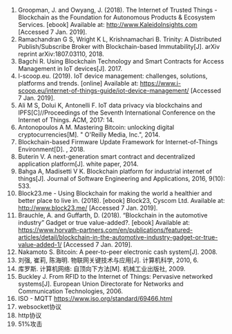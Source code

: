 1. Groopman, J. and Owyang, J. (2018). The Internet of Trusted Things - Blockchain as the Foundation for Autonomous Products &amp; Ecosystem Services. [ebook] Available at: http://www.KaleidoInsights.com [Accessed 7 Jan. 2019].
2. Ramachandran G S, Wright K L, Krishnamachari B. Trinity: A Distributed Publish/Subscribe Broker with Blockchain-based Immutability[J]. arXiv reprint arXiv:1807.03110, 2018.
3. Bagchi R. Using Blockchain Technology and Smart Contracts for Access Management in IoT devices[J]. 2017.
4. I-scoop.eu. (2019). IoT device management: challenges, solutions, platforms and trends. [online] Available at: https://www.i-scoop.eu/internet-of-things-guide/iot-device-management/ [Accessed 7 Jan. 2019].
5. Ali M S, Dolui K, Antonelli F. IoT data privacy via blockchains and IPFS[C]//Proceedings of the Seventh International Conference on the Internet of Things. ACM, 2017: 14.
6. Antonopoulos A M. Mastering Bitcoin: unlocking digital cryptocurrencies[M]. &quot; O&#39;Reilly Media, Inc.&quot;, 2014.
7. Blockchain-based Firmware Update Framework for Internet-of-Things Environment[D]. , 2018.
8. Buterin V. A next-generation smart contract and decentralized application platform[J]. white paper, 2014.
9. Bahga A, Madisetti V K. Blockchain platform for industrial internet of things[J]. Journal of Software Engineering and Applications, 2016, 9(10): 533.
10. Block23.me - Using Blockchain for making the world a healthier and better place to live in. (2018). [ebook] Block23, Cyscom Ltd. Available at: http://www.block23.me/ [Accessed 7 Jan. 2019].
11. Brauchle, A. and Guffarth, D. (2018). “Blockchain in the automotive industry” Gadget or true value-added?. [ebook] Available at: https://www.horvath-partners.com/en/publications/featured-articles/detail/blockchain-in-the-automotive-industry-gadget-or-true-value-added-1/ [Accessed 7 Jan. 2019].
12. Nakamoto S. Bitcoin: A peer-to-peer electronic cash system[J]. 2008.
13. 刘强, 崔莉, 陈海明. 物联网关键技术与应用[J]. 计算机科学, 2010, 6.
14. 库罗斯. 计算机网络: 自顶向下方法[M]. 机械工业出版社, 2009.
15. Buckley J. From RFID to the Internet of Things: Pervasive networked systems[J]. European Union Directorate for Networks and Communication Technologies, 2006.
16. ISO - MQTT https://www.iso.org/standard/69466.html 
17. websocket协议
18. http协议
19. 51%攻击